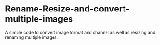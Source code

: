 # Rename-Resize-and-convert-multiple-images
A simple code to convert image format and channel as well as resizing and renaming multiple images.
